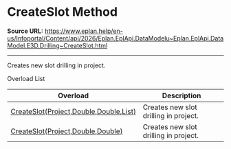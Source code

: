 # CreateSlot Method

**Source URL:** https://www.eplan.help/en-us/Infoportal/Content/api/2026/Eplan.EplApi.DataModelu~Eplan.EplApi.DataModel.E3D.Drilling~CreateSlot.html

---

Creates new slot drilling in project.

Overload List

| Overload | Description |
| --- | --- |
| [CreateSlot(Project,Double,Double,List<Placement3D>)](Eplan.EplApi.DataModelu~Eplan.EplApi.DataModel.E3D.Drilling~CreateSlot(Project,Double,Double,List{Placement3D}).html) | Creates new slot drilling in project. |
| [CreateSlot(Project,Double,Double)](Eplan.EplApi.DataModelu~Eplan.EplApi.DataModel.E3D.Drilling~CreateSlot(Project,Double,Double).html) | Creates new slot drilling in project. |
